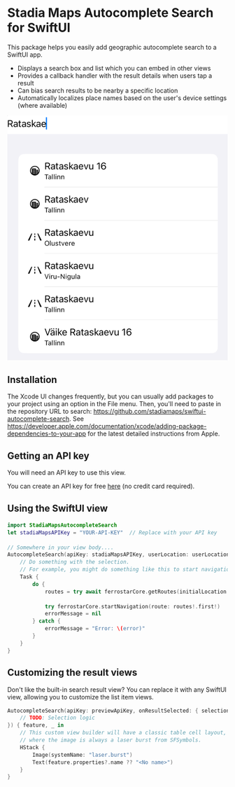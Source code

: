 # Stadia Maps Autocomplete Search for SwiftUI

This package helps you easily add geographic autocomplete search to a SwiftUI app. 

* Displays a search box and list which you can embed in other views
* Provides a callback handler with the result details when users tap a result
* Can bias search results to be nearby a specific location
* Automatically localizes place names based on the user's device settings (where available)

![Screenshot](screenshot.png)

## Installation

The Xcode UI changes frequently, but you can usually add packages to your project using an option in the File menu.
Then, you'll need to paste in the repository URL to search: https://github.com/stadiamaps/swiftui-autocomplete-search.
See https://developer.apple.com/documentation/xcode/adding-package-dependencies-to-your-app for the latest detailed
instructions from Apple.

## Getting an API key

You will need an API key to use this view.

You can create an API key for free
[here](https://client.stadiamaps.com/signup/?utm_source=github&utm_campaign=sdk_readme&utm_content=swiftui_autocomplete_readme)
(no credit card required).

## Using the SwiftUI view

```swift
import StadiaMapsAutocompleteSearch
let stadiaMapsAPIKey = "YOUR-API-KEY"  // Replace with your API key

// Somewhere in your view body....
AutocompleteSearch(apiKey: stadiaMapsAPIKey, userLocation: userLocation.clLocation) { selection in
    // Do something with the selection.
    // For example, you might do something like this to start navigation in an app using Ferrostar.
    Task {
        do {
            routes = try await ferrostarCore.getRoutes(initialLocation: userLocation, waypoints: [Waypoint(coordinate: GeographicCoordinate(lat: selection.geometry.coordinates[1], lng: selection.geometry.coordinates[0]), kind: .break)])

            try ferrostarCore.startNavigation(route: routes!.first!)
            errorMessage = nil
        } catch {
            errorMessage = "Error: \(error)"
        }
    }
}
```

## Customizing the result views

Don't like the built-in search result view?
You can replace it with any SwiftUI view,
allowing you to customize the list item views.

```swift
AutocompleteSearch(apiKey: previewApiKey, onResultSelected: { selection in
    // TODO: Selection logic
}) { feature, _ in
    // This custom view builder will have a classic table cell layout,
    // where the image is always a laser burst from SFSymbols.
    HStack {
        Image(systemName: "laser.burst")
        Text(feature.properties?.name ?? "<No name>")
    }
}
```
